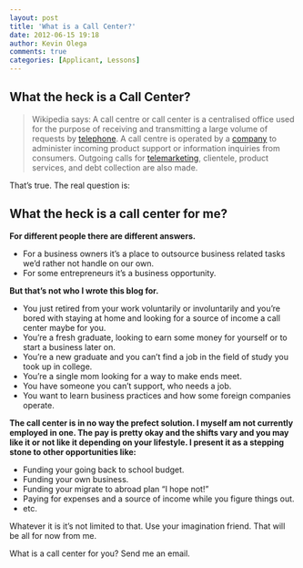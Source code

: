 ```yaml
---
layout: post
title: 'What is a Call Center?'
date: 2012-06-15 19:18
author: Kevin Olega
comments: true
categories: [Applicant, Lessons]
---
```

<h2>What the heck is a Call Center?</h2>
<blockquote>Wikipedia says:<strong><strong>
</strong></strong>A call centre or call center is a centralised office used for the purpose of receiving and transmitting a large volume of requests by <a href="http://en.wikipedia.org/wiki/Telephone">telephone</a>. A call centre is operated by a <a href="http://en.wikipedia.org/wiki/Company">company</a> to administer incoming product support or information inquiries from consumers. Outgoing calls for <a href="http://en.wikipedia.org/wiki/Telemarketing">telemarketing</a>, clientele, product services, and debt collection are also made.</blockquote>
That’s true.
The real question is:
<h2>What the heck is a call center for me?</h2>
<strong><strong>For different people there are different answers.
</strong></strong>
<ul>
	<li>For a business owners it’s a place to outsource business related tasks we’d rather not handle on our own.</li>
	<li>For some entrepreneurs it’s a business opportunity.</li>
</ul>
<strong><strong>But that’s not who I wrote this blog for.
</strong></strong>
<ul>
	<li>You just retired from your work voluntarily or involuntarily and you’re bored with staying at home and looking for a source of income a call center maybe for you.</li>
	<li>You’re a fresh graduate, looking to earn some money for yourself or to start a business later on.</li>
	<li>You’re a new graduate and you can’t find a job in the field of study you took up in college.</li>
	<li>You’re a single mom looking for a way to make ends meet.</li>
	<li>You have someone you can’t support, who needs a job.</li>
	<li>You want to learn business practices and how some foreign companies operate.</li>
</ul>
<strong>The call center is in no way the prefect solution. I myself am not currently employed in one. The pay is pretty okay and the shifts vary and you may like it or not like it depending on your lifestyle.
I present it as a stepping stone to other opportunities like:
</strong>
<ul>
	<li>Funding your going back to school budget.</li>
	<li>Funding your own business.</li>
	<li>Funding your migrate to abroad plan “I hope not!”</li>
	<li>Paying for expenses and a source of income while you figure things out.</li>
	<li>etc.</li>
</ul>
Whatever it is it’s not limited to that. Use your imagination friend. That will be all for now from me.

What is a call center for you? Send me an email.
